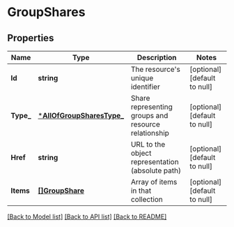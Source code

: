 # GroupShares

## Properties
Name | Type | Description | Notes
------------ | ------------- | ------------- | -------------
**Id** | **string** | The resource&#x27;s unique identifier | [optional] [default to null]
**Type_** | [***AllOfGroupSharesType_**](AllOfGroupSharesType_.md) | Share representing groups and resource relationship | [optional] [default to null]
**Href** | **string** | URL to the object representation (absolute path) | [optional] [default to null]
**Items** | [**[]GroupShare**](GroupShare.md) | Array of items in that collection | [optional] [default to null]

[[Back to Model list]](../README.md#documentation-for-models) [[Back to API list]](../README.md#documentation-for-api-endpoints) [[Back to README]](../README.md)

